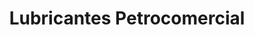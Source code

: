 ---
title: "Lubricantes Petrocomercial"
url: /quito/lubricantes-petrocomercial/
shop: Autowerkstatt
---